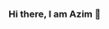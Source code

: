 ### Hi there, I am Azim 👋
 <!---
- 🥞 Coding in Ruby and on Rails

<img src="https://github.com/azimcan/azimcan/blob/master/_edda083c-6741-4d3c-b389-7e6f49ddfe68.jpeg" height=100>

<a href="https://twitter.com/azmcnkrc" target="_blank">
  <img src="https://img.shields.io/badge/twitter-%231DA1F2.svg?&style=for-the-badge&logo=twitter&logoColor=white" height=25>
</a>
<a href="https://www.linkedin.com/in/azimcan/" target="_blank">
  <img src="https://img.shields.io/badge/linkedin-%230077B5.svg?&style=for-the-badge&logo=linkedin&logoColor=white" height=25>
</a> 

<p align="right">
  <a href="https://github.com/azimcan"><img src="https://visitor-badge.laobi.icu/badge?page_id=azimcan&left_text=Ziyaret%C3%A7i%20Say%C4%B1s%C4%B1" alt="Ziyaret"></a>
</p>
-->
